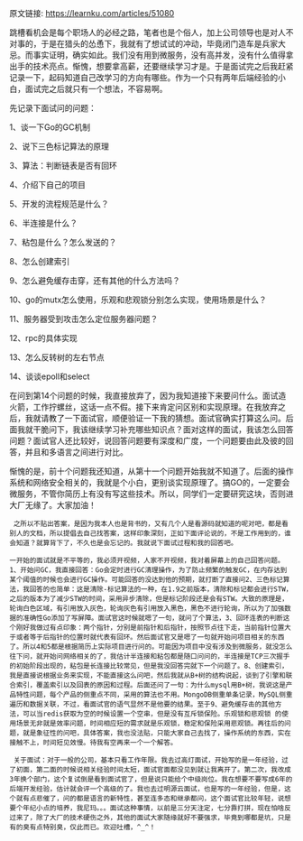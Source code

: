 原文链接: https://learnku.com/articles/51080

跳槽看机会是每个职场人的必经之路，笔者也是个俗人，加上公司领导也是对人不对事的，于是在猎头的怂恿下，我就有了想试试的冲动，毕竟闭门造车是兵家大忌。而事实证明，确实如此。我们没有用到微服务，没有高并发，没有什么值得拿出手的技术亮点。惭愧，想要拿高薪，还要继续学习才是。于是面试完之后我赶紧记录一下，起码知道自己改学习的方向有哪些。作为一个只有两年后端经验的小白，面试完之后就只有一个想法，不容易啊。

先记录下面试问的问题：

1、谈一下Go的GC机制

2、说下三色标记算法的原理

3、算法：判断链表是否有回环

4、介绍下自己的项目

5、开发的流程规范是什么？

6、半连接是什么？

7、粘包是什么？怎么发送的？

8、怎么创建索引

9、怎么避免缓存击穿，还有其他的什么方法吗？

10、go的mutx怎么使用，乐观和悲观锁分别怎么实现，使用场景是什么？

11、服务器受到攻击怎么定位服务器问题？

12、rpc的具体实现

13、怎么反转树的左右节点

14、谈谈epoll和select

在问到第14个问题的时候，我直接放弃了，因为我知道接下来要问什么。面试造火箭，工作拧螺丝，这话一点不假。接下来肯定问区别和实现原理。在我放弃之后，我就请教了一下面试官，顺便验证一下我的猜想。面试官确实打算这么问。后面我就干脆问下，我该继续学习补充哪些知识点？面对这样的面试，我该怎么回答问题？面试官人还比较好，说回答问题要有深度和广度，一个问题要由此及彼的回答，并且和多语言之间进行对比。

惭愧的是，前十个问题我还知道，从第十一个问题开始我就不知道了。后面的操作系统和网络安全相关的，我就是个小白，更别谈实现原理了。搞GO的，一定要会微服务，不管你简历上有没有写这些技术。所以，同学们一定要研究这块，否则进大厂无缘了。大家加油！


     之所以不贴出答案，是因为我本人也是背书的，又有几个人是看源码就知道的呢对吧，都是看别人的文档，所以提倡去自己找答案，这样印象深刻，正如下面评论说的，不是工作用到的，谁会知道？就算背下了，不久也是会忘记的。我就说下面试过程和我的回答吧。
    
    一开始的面试就是不平等的，我必须开视频，人家不开视频，我对着屏幕上的自己回答问题。1、开始问GC，我直接回答：Go会定时进行GC清理操作，为了防止频繁的触发GC，在内存达到某个阈值的时候也会进行GC操作。可能回答的没达到他的预期，就打断了直接问2、三色标记算法，我回答的也简单：这是清除-标记算法的一种，在1.9之前版本，清除和标记都会进行STW，之后的版本为了减少STW的时间，采用异步清除，但是标记阶段还是会有STW。大致的原理是，轮询白色区域，有引用放入灰色，轮询灰色有引用放入黑色，黑色不进行轮询，所以为了加强数据的准确性Go添加了写屏障。面试官这时候就嗯了一句，就问了个算法，3、回环连表的判断这个刚好我做过有点印象：两个指针，分别是前指针和后指针，按照节点往下走，当前指针位置大于或者等于后指针的位置时就代表有回环。然后面试官又是嗯了一句就开始问项目相关的东西了。所以4和5都是根据简历上实际项目进行问的。可能因为项目中没有涉及到微服务，就没怎么往下问，就开始问网络相关的了，我估计半连接和粘包都是随口问问的，半连接是TCP三次握手的初始阶段出现的，粘包是长连接比较常见，但是我没回答完就下一个问题了。8、创建索引，我是直接说根据业务来实现，不能直接这么问吧，然后我就从B+树的结构说起，谈到了引擎和联合索引，覆盖索引以及回表的原因和过程。后面还问了一句：为什么mysql用B+树，我说这是产品特性问题，每个产品的侧重点不同，采用的算法也不用。MongoDB侧重单条记录，MySQL侧重遍历和数据关联，不过，看面试官的语气显然不是他要的结果。至于9、避免缓存击的其他方法，可以当redis获取为空的时候设置一个空串，但是没有互斥锁保险。乐观锁和悲观锁 的使用场景无非就是效率问题，时间相应短的需求就是乐观锁，稳定和保险采用悲观锁。再往后的问题，就是象征性的问吧，具体答案，我也没法贴，只能大家自己去找了，操作系统的东西，实在接触不上，时间短见效慢。待我有空再来一个一个解答。
    
     关于面试：对于一般的公司，基本只看工作年限。我去过高灯面试，开始写的是一年经验，过了初面，第二面的时候说相关经验时间太短，面试官面都没见到就让我离开了。第二次，我改成3年换个部门，这个复试倒是看到面试官了，但是说只能给个中级岗位。我在想要不要写成6年的后端开发经验，估计就会评一个高级的了。我也去过明源云面试，也是写的一年经验，但是，这个就有点悲催了，问的都是语言的新特性，甚至连多态和继承都问，这个面试官比较年轻，说想要个年纪小点的培养，我尼玛。。。面试这种事情，以前是三分天注定，七分靠打拼，现在怕啥反过来了，除了大厂的技术硬伤之外，其他的面试大家随缘就好不要强求，毕竟到哪都是坑，只是有的臭有点特别臭，仅此而已。欢迎吐槽，^_^！